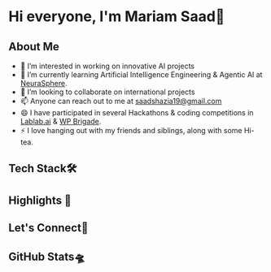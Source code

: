 # Hi everyone, I'm Mariam Saad👋


## About Me 
- 👀 I’m interested in working on innovative AI projects
- 🌱 I’m currently learning Artificial Intelligence Engineering & Agentic AI at [NeuraSphere](https://neurasphere.net/).
- 💞️ I’m looking to collaborate on international projects
- 📫 Anyone can reach out to me at saadshazia19@gmail.com
- 😄 I have participated in several Hackathons & coding competitions in [Lablab.ai](https://lablab.ai/) & [WP Brigade](https://wpbrigade.com/).
- ⚡ I love hanging out with my friends and siblings, along with some Hi-tea.

## Tech Stack🛠️


## Highlights 🚨

## Let's Connect🤝

## GitHub Stats🛸
<!---
mariam-2324/mariam-2324 is a ✨ special ✨ repository because its `README.md` (this file) appears on your GitHub profile.
You can click the Preview link to take a look at your changes.
--->

